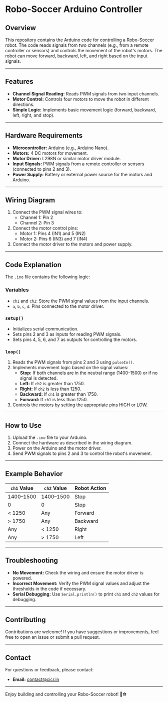 # Robo-Soccer Arduino Controller

## Overview
This repository contains the Arduino code for controlling a Robo-Soccer robot. The code reads signals from two channels (e.g., from a remote controller or sensors) and controls the movement of the robot's motors. The robot can move forward, backward, left, and right based on the input signals.

---

## Features
- **Channel Signal Reading:** Reads PWM signals from two input channels.
- **Motor Control:** Controls four motors to move the robot in different directions.
- **Simple Logic:** Implements basic movement logic (forward, backward, left, right, and stop).

---

## Hardware Requirements
- **Microcontroller:** Arduino (e.g., Arduino Nano).
- **Motors:** 4 DC motors for movement.
- **Motor Driver:** L298N or similar motor driver module.
- **Input Signals:** PWM signals from a remote controller or sensors (connected to pins 2 and 3).
- **Power Supply:** Battery or external power source for the motors and Arduino.

---

## Wiring Diagram
1. Connect the PWM signal wires to:
   - Channel 1: Pin 2
   - Channel 2: Pin 3
2. Connect the motor control pins:
   - Motor 1: Pins 4 (IN1) and 5 (IN2)
   - Motor 2: Pins 6 (IN3) and 7 (IN4)
3. Connect the motor driver to the motors and power supply.

---

## Code Explanation
The `.ino` file contains the following logic:

### Variables
- `ch1` and `ch2`: Store the PWM signal values from the input channels.
- `a`, `b`, `c`, `d`: Pins connected to the motor driver.

### `setup()`
- Initializes serial communication.
- Sets pins 2 and 3 as inputs for reading PWM signals.
- Sets pins 4, 5, 6, and 7 as outputs for controlling the motors.

### `loop()`
1. Reads the PWM signals from pins 2 and 3 using `pulseIn()`.
2. Implements movement logic based on the signal values:
   - **Stop:** If both channels are in the neutral range (1400–1500) or if no signal is detected.
   - **Left:** If `ch2` is greater than 1750.
   - **Right:** If `ch2` is less than 1250.
   - **Backward:** If `ch1` is greater than 1750.
   - **Forward:** If `ch1` is less than 1250.
3. Controls the motors by setting the appropriate pins HIGH or LOW.

---

## How to Use
1. Upload the `.ino` file to your Arduino.
2. Connect the hardware as described in the wiring diagram.
3. Power on the Arduino and the motor driver.
4. Send PWM signals to pins 2 and 3 to control the robot's movement.

---

## Example Behavior
| `ch1` Value | `ch2` Value | Robot Action |
|-------------|-------------|--------------|
| 1400–1500   | 1400–1500   | Stop         |
| 0           | 0           | Stop         |
| < 1250      | Any         | Forward      |
| > 1750      | Any         | Backward     |
| Any         | < 1250      | Right        |
| Any         | > 1750      | Left         |

---

## Troubleshooting
- **No Movement:** Check the wiring and ensure the motor driver is powered.
- **Incorrect Movement:** Verify the PWM signal values and adjust the thresholds in the code if necessary.
- **Serial Debugging:** Use `Serial.println()` to print `ch1` and `ch2` values for debugging.

---

## Contributing
Contributions are welcome! If you have suggestions or improvements, feel free to open an issue or submit a pull request.

---

## Contact
For questions or feedback, please contact:
- **Email:** contact@cicr.in


---

Enjoy building and controlling your Robo-Soccer robot! 🤖⚽
